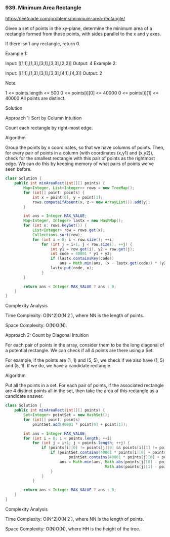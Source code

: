 ### 939. Minimum Area Rectangle
https://leetcode.com/problems/minimum-area-rectangle/

Given a set of points in the xy-plane, determine the minimum area of a rectangle formed from these points, with sides parallel to the x and y axes.

If there isn't any rectangle, return 0.

 

Example 1:

Input: [[1,1],[1,3],[3,1],[3,3],[2,2]]
Output: 4
Example 2:

Input: [[1,1],[1,3],[3,1],[3,3],[4,1],[4,3]]
Output: 2
 

Note:

1 <= points.length <= 500
0 <= points[i][0] <= 40000
0 <= points[i][1] <= 40000
All points are distinct.

Solution

Approach 1: Sort by Column
Intuition

Count each rectangle by right-most edge.

Algorithm

Group the points by x coordinates, so that we have columns of points. Then, for every pair of points in a column (with coordinates (x,y1) and (x,y2)), check for the smallest rectangle with this pair of points as the rightmost edge. We can do this by keeping memory of what pairs of points we've seen before.

```java
class Solution {
    public int minAreaRect(int[][] points) {
        Map<Integer, List<Integer>> rows = new TreeMap();
        for (int[] point: points) {
            int x = point[0], y = point[1];
            rows.computeIfAbsent(x, z-> new ArrayList()).add(y);
        }

        int ans = Integer.MAX_VALUE;
        Map<Integer, Integer> lastx = new HashMap();
        for (int x: rows.keySet()) {
            List<Integer> row = rows.get(x);
            Collections.sort(row);
            for (int i = 0; i < row.size(); ++i)
                for (int j = i+1; j < row.size(); ++j) {
                    int y1 = row.get(i), y2 = row.get(j);
                    int code = 40001 * y1 + y2;
                    if (lastx.containsKey(code))
                        ans = Math.min(ans, (x - lastx.get(code)) * (y2-y1));
                    lastx.put(code, x);
                }
        }

        return ans < Integer.MAX_VALUE ? ans : 0;
    }
}
```
Complexity Analysis

Time Complexity: O(N^2)O(N 
2
 ), where NN is the length of points.

Space Complexity: O(N)O(N).


Approach 2: Count by Diagonal
Intuition

For each pair of points in the array, consider them to be the long diagonal of a potential rectangle. We can check if all 4 points are there using a Set.

For example, if the points are (1, 1) and (5, 5), we check if we also have (1, 5) and (5, 1). If we do, we have a candidate rectangle.

Algorithm

Put all the points in a set. For each pair of points, if the associated rectangle are 4 distinct points all in the set, then take the area of this rectangle as a candidate answer.

```java
class Solution {
    public int minAreaRect(int[][] points) {
        Set<Integer> pointSet = new HashSet();
        for (int[] point: points)
            pointSet.add(40001 * point[0] + point[1]);

        int ans = Integer.MAX_VALUE;
        for (int i = 0; i < points.length; ++i)
            for (int j = i+1; j < points.length; ++j) {
                if (points[i][0] != points[j][0] && points[i][1] != points[j][1]) {
                    if (pointSet.contains(40001 * points[i][0] + points[j][1]) &&
                            pointSet.contains(40001 * points[j][0] + points[i][1])) {
                        ans = Math.min(ans, Math.abs(points[j][0] - points[i][0]) *
                                            Math.abs(points[j][1] - points[i][1]));
                    }
                }
            }

        return ans < Integer.MAX_VALUE ? ans : 0;
    }
}
```
Complexity Analysis

Time Complexity: O(N^2)O(N 
2
 ), where NN is the length of points.

Space Complexity: O(N)O(N), where HH is the height of the tree.
